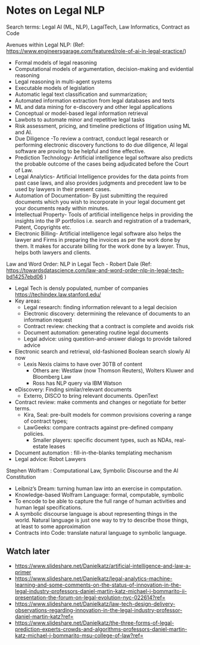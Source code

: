# Notes on Legal NLP

Search terms: Legal AI (ML, NLP), LagalTech, Law Informatics, Contract as Code

Avenues within Legal NLP:
(Ref: https://www.engineersgarage.com/featured/role-of-ai-in-legal-practice/)
- Formal models of legal reasoning
- Computational models of argumentation, decision-making and evidential reasoning
- Legal reasoning in multi-agent systems
- Executable models of legislation
- Automatic legal text classification and summarization;
- Automated information extraction from legal databases and texts
- ML and data mining for e-discovery and other legal applications
- Conceptual or model-based legal information retrieval
- Lawbots to automate minor and repetitive legal tasks
- Risk assessment, pricing, and timeline predictions of litigation using ML and AI.
- Due Diligence -To review a contract, conduct legal research or performing electronic discovery functions to do due diligence, AI legal software are proving to be helpful and time effective.
- Prediction Technology- Artificial intelligence legal software also predicts the probable outcome of the cases being adjudicated before the Court of Law.
- Legal Analytics- Artificial Intelligence provides for the data points from past case laws, and also provides judgments and precedent law to be used by lawyers in their present cases.
- Automation of Documentation- By just submitting the required documents which you wish to incorporate in your legal document get your documents ready within minutes.
- Intellectual Property- Tools of artificial intelligence helps in providing the insights into the IP portfolios i.e. search and registration of a trademark, Patent, Copyrights etc.
- Electronic Billing- Artificial intelligence legal software also helps the lawyer and Firms in preparing the invoices as per the work done by them. It makes for accurate billing for the work done by a lawyer. Thus, helps both lawyers and clients.

Law and Word Order: NLP in Legal Tech - Robert Dale
(Ref: https://towardsdatascience.com/law-and-word-order-nlp-in-legal-tech-bd14257ebd06 )
- Legal Tech is densly populated, number of companies https://techindex.law.stanford.edu/
- Key areas:
	- Legal research: finding information relevant to a legal decision
	- Electronic discovery: determining the relevance of documents to an information request
	- Contract review: checking that a contract is complete and avoids risk
	- Document automation: generating routine legal documents
	- Legal advice: using question-and-answer dialogs to provide tailored advice
- Electronic search and retrieval, old-fashioned Boolean search slowly AI now
  - Lexis Nexis claims to have over 30TB of content
	- Others are: Westlaw (now Thomson Reuters), Wolters Kluwer and Bloomberg Law 
	- Ross has NLP query via IBM Watson
- eDiscovery: Finding similar/relevant documents
  -  Exterro, DISCO to bring relevant documents. OpenText 
- Contract review: make comments and changes or negotiate for better terms.
  - Kira, Seal: pre-built models for common provisions covering a range of contract types;
  - LawGeeks: compare contracts against pre-defined company policies.
	- Smaller players: specific document types, such as NDAs, real-estate leases
- Document automation : fill-in-the-blanks templating mechanism
- Legal advice: Robot Lawyers

Stephen Wolfram : Computational Law, Symbolic Discourse and the AI Constitution
- Leibniz’s Dream: turning human law into an exercise in computation.
- Knowledge-based Wolfram Language: formal, computable, symbolic
- To encode to be able to capture the full range of human activities and human legal specifications.
- A symbolic discourse language is about representing things in the world. Natural language is just one way to try to describe those things, at least to some approximation 
- Contracts into Code:  translate natural language to symbolic language.


## Watch later
- https://www.slideshare.net/Danielkatz/artificial-intelligence-and-law-a-primer
- https://www.slideshare.net/Danielkatz/legal-analytics-machine-learning-and-some-comments-on-the-status-of-innovation-in-the-legal-industry-professors-daniel-martin-katz-michael-j-bommarito-ii-presentation-the-forum-on-legal-evolution-nyc-022614?ref=
- https://www.slideshare.net/Danielkatz/law-tech-design-delivery-observations-regarding-innovation-in-the-legal-industry-professor-daniel-martin-katz?ref=
- https://www.slideshare.net/Danielkatz/the-three-forms-of-legal-prediction-experts-crowds-and-algorithms-professors-daniel-martin-katz-michael-j-bommarito-msu-college-of-law?ref=

